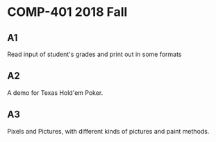 # COMP-401 2018 Fall

## A1
Read input of student's grades and print out in some formats

## A2
A demo for Texas Hold'em Poker.

## A3
Pixels and Pictures, with different kinds of pictures and paint methods.
